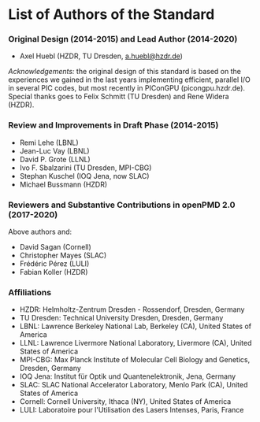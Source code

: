 # List of Authors of the Standard

### Original Design (2014-2015) and Lead Author (2014-2020)

- Axel Huebl (HZDR, TU Dresden, a.huebl@hzdr.de)

*Acknowledgements:* the original design of this standard is based on the
                    experiences we gained in the last years implementing
                    efficient, parallel I/O in several PIC codes, but most
                    recently in PIConGPU (picongpu.hzdr.de).
                    Special thanks goes to Felix Schmitt (TU Dresden)
                    and Rene Widera (HZDR).


### Review and Improvements in Draft Phase (2014-2015)

- Remi Lehe (LBNL)
- Jean-Luc Vay (LBNL)
- David P. Grote (LLNL)
- Ivo F. Sbalzarini (TU Dresden, MPI-CBG)
- Stephan Kuschel (IOQ Jena, now SLAC)
- Michael Bussmann (HZDR)


### Reviewers and Substantive Contributions in openPMD 2.0 (2017-2020)

Above authors and:

- David Sagan (Cornell)
- Christopher Mayes (SLAC)
- Frédéric Pérez (LULI)
- Fabian Koller (HZDR)


### Affiliations

- HZDR: Helmholtz-Zentrum Dresden - Rossendorf, Dresden, Germany
- TU Dresden: Technical University Dresden, Dresden, Germany
- LBNL: Lawrence Berkeley National Lab, Berkeley (CA), United States of America
- LLNL: Lawrence Livermore National Laboratory, Livermore (CA), United States of America
- MPI-CBG: Max Planck Institute of Molecular Cell Biology and Genetics, Dresden, Germany
- IOQ Jena: Institut für Optik und Quantenelektronik, Jena, Germany
- SLAC: SLAC National Accelerator Laboratory, Menlo Park (CA), United States of America
- Cornell: Cornell University, Ithaca (NY), United States of America
- LULI: Laboratoire pour l'Utilisation des Lasers Intenses, Paris, France
